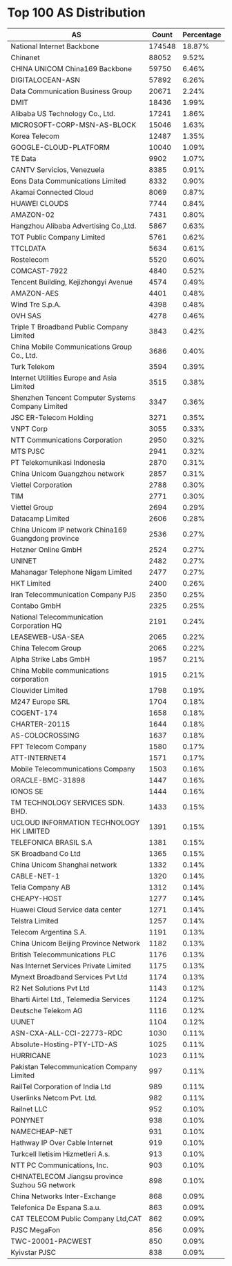 # Top 100 AS Distribution
| AS | Count | Percentage |
|----|----|----|
| National Internet Backbone | 174548 | 18.87% |
| Chinanet | 88052 | 9.52% |
| CHINA UNICOM China169 Backbone | 59750 | 6.46% |
| DIGITALOCEAN-ASN | 57892 | 6.26% |
| Data Communication Business Group | 20671 | 2.24% |
| DMIT | 18436 | 1.99% |
| Alibaba US Technology Co., Ltd. | 17241 | 1.86% |
| MICROSOFT-CORP-MSN-AS-BLOCK | 15046 | 1.63% |
| Korea Telecom | 12487 | 1.35% |
| GOOGLE-CLOUD-PLATFORM | 10040 | 1.09% |
| TE Data | 9902 | 1.07% |
| CANTV Servicios, Venezuela | 8385 | 0.91% |
| Eons Data Communications Limited | 8332 | 0.90% |
| Akamai Connected Cloud | 8069 | 0.87% |
| HUAWEI CLOUDS | 7744 | 0.84% |
| AMAZON-02 | 7431 | 0.80% |
| Hangzhou Alibaba Advertising Co.,Ltd. | 5867 | 0.63% |
| TOT Public Company Limited | 5761 | 0.62% |
| TTCLDATA | 5634 | 0.61% |
| Rostelecom | 5520 | 0.60% |
| COMCAST-7922 | 4840 | 0.52% |
| Tencent Building, Kejizhongyi Avenue | 4574 | 0.49% |
| AMAZON-AES | 4401 | 0.48% |
| Wind Tre S.p.A. | 4398 | 0.48% |
| OVH SAS | 4278 | 0.46% |
| Triple T Broadband Public Company Limited | 3843 | 0.42% |
| China Mobile Communications Group Co., Ltd. | 3686 | 0.40% |
| Turk Telekom | 3594 | 0.39% |
| Internet Utilities Europe and Asia Limited | 3515 | 0.38% |
| Shenzhen Tencent Computer Systems Company Limited | 3347 | 0.36% |
| JSC ER-Telecom Holding | 3271 | 0.35% |
| VNPT Corp | 3055 | 0.33% |
| NTT Communications Corporation | 2950 | 0.32% |
| MTS PJSC | 2941 | 0.32% |
| PT Telekomunikasi Indonesia | 2870 | 0.31% |
| China Unicom Guangzhou network | 2857 | 0.31% |
| Viettel Corporation | 2788 | 0.30% |
| TIM | 2771 | 0.30% |
| Viettel Group | 2694 | 0.29% |
| Datacamp Limited | 2606 | 0.28% |
| China Unicom IP network China169 Guangdong province | 2536 | 0.27% |
| Hetzner Online GmbH | 2524 | 0.27% |
| UNINET | 2482 | 0.27% |
| Mahanagar Telephone Nigam Limited | 2477 | 0.27% |
| HKT Limited | 2400 | 0.26% |
| Iran Telecommunication Company PJS | 2350 | 0.25% |
| Contabo GmbH | 2325 | 0.25% |
| National Telecommunication Corporation HQ | 2191 | 0.24% |
| LEASEWEB-USA-SEA | 2065 | 0.22% |
| China Telecom Group | 2065 | 0.22% |
| Alpha Strike Labs GmbH | 1957 | 0.21% |
| China Mobile communications corporation | 1915 | 0.21% |
| Clouvider Limited | 1798 | 0.19% |
| M247 Europe SRL | 1704 | 0.18% |
| COGENT-174 | 1658 | 0.18% |
| CHARTER-20115 | 1644 | 0.18% |
| AS-COLOCROSSING | 1637 | 0.18% |
| FPT Telecom Company | 1580 | 0.17% |
| ATT-INTERNET4 | 1571 | 0.17% |
| Mobile Telecommunications Company | 1503 | 0.16% |
| ORACLE-BMC-31898 | 1447 | 0.16% |
| IONOS SE | 1444 | 0.16% |
| TM TECHNOLOGY SERVICES SDN. BHD. | 1433 | 0.15% |
| UCLOUD INFORMATION TECHNOLOGY HK LIMITED | 1391 | 0.15% |
| TELEFONICA BRASIL S.A | 1381 | 0.15% |
| SK Broadband Co Ltd | 1365 | 0.15% |
| China Unicom Shanghai network | 1332 | 0.14% |
| CABLE-NET-1 | 1320 | 0.14% |
| Telia Company AB | 1312 | 0.14% |
| CHEAPY-HOST | 1277 | 0.14% |
| Huawei Cloud Service data center | 1271 | 0.14% |
| Telstra Limited | 1257 | 0.14% |
| Telecom Argentina S.A. | 1191 | 0.13% |
| China Unicom Beijing Province Network | 1182 | 0.13% |
| British Telecommunications PLC | 1176 | 0.13% |
| Nas Internet Services Private Limited | 1175 | 0.13% |
| Mynext Broadband Services Pvt Ltd | 1174 | 0.13% |
| R2 Net Solutions Pvt Ltd | 1143 | 0.12% |
| Bharti Airtel Ltd., Telemedia Services | 1124 | 0.12% |
| Deutsche Telekom AG | 1116 | 0.12% |
| UUNET | 1104 | 0.12% |
| ASN-CXA-ALL-CCI-22773-RDC | 1030 | 0.11% |
| Absolute-Hosting-PTY-LTD-AS | 1025 | 0.11% |
| HURRICANE | 1023 | 0.11% |
| Pakistan Telecommunication Company Limited | 997 | 0.11% |
| RailTel Corporation of India Ltd | 989 | 0.11% |
| Userlinks Netcom Pvt. Ltd. | 982 | 0.11% |
| Railnet LLC | 952 | 0.10% |
| PONYNET | 938 | 0.10% |
| NAMECHEAP-NET | 931 | 0.10% |
| Hathway IP Over Cable Internet | 919 | 0.10% |
| Turkcell Iletisim Hizmetleri A.s. | 913 | 0.10% |
| NTT PC Communications, Inc. | 903 | 0.10% |
| CHINATELECOM Jiangsu province Suzhou 5G network | 898 | 0.10% |
| China Networks Inter-Exchange | 868 | 0.09% |
| Telefonica De Espana S.a.u. | 863 | 0.09% |
| CAT TELECOM Public Company Ltd,CAT | 862 | 0.09% |
| PJSC MegaFon | 856 | 0.09% |
| TWC-20001-PACWEST | 850 | 0.09% |
| Kyivstar PJSC | 838 | 0.09% |
